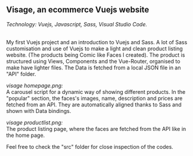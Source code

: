 <h2>Visage, an ecommerce Vuejs website</br></h2>
<i>Technology: Vuejs, Javascript, Sass, Visual Studio Code. </i> </br></br>

My first Vuejs project and an introduction to Vuejs and Sass.
A lot of Sass customisation and use of Vuejs to make a light and clean product listing website. (The products being Comic like Faces I created).
The product is structured using Views, Components and the Vue-Router, organised to make have lighter files.
The Data is fetched from a local JSON file in an "API" folder.

<i>visage homepage.png:</i> </br>
A carousel script for a dynamic way of showing different products.
In the "popular" section, the faces's images, name, description and prices are fetched from an API. They are automatically aligned thanks to Sass and shown with Data bindings.

<i>visage productlist.png:</i> </br>
The product listing page, where the faces are fetched from the API like in the home page.

Feel free to check the "src" folder for close inspection of the codes.
